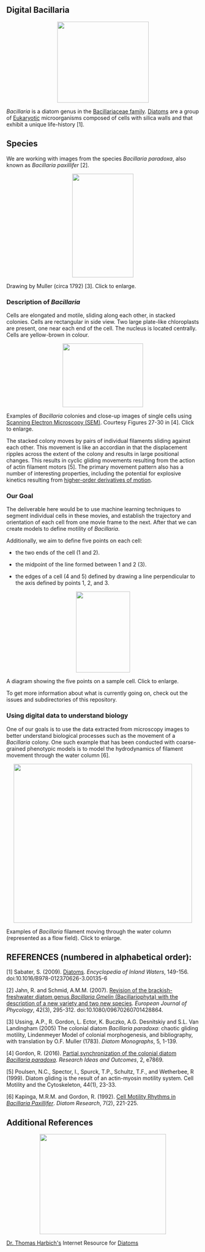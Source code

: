 ## Digital Bacillaria

<p align="center">
  <img width="239" height="211" src="https://user-images.githubusercontent.com/19001437/57882552-960c8900-77e9-11e9-9f10-9ab687f6391e.jpg"><BR>
</p>

_Bacillaria_ is a diatom genus in the [Bacillariaceae family](http://tolweb.org/Bacillariaceae/125684). [Diatoms](http://tolweb.org/Diatoms/) are a group of [Eukaryotic](https://en.wikipedia.org/wiki/Eukaryote) microorganisms composed of cells with silica walls and that exhibit a unique life-history [1].

## Species
We are working with images from the species _Bacillaria paradoxa_, also known as _Bacillaria paxillifer_ [2].

<p align="center">
  <img width="160" height="270" src="https://user-images.githubusercontent.com/19001437/58395892-f2ed1800-800f-11e9-9a64-4cd517ea57ac.png"><BR>
</p>
  
Drawing by Muller (circa 1792) [3]. Click to enlarge.  

### Description of _Bacillaria_
Cells are elongated and motile, sliding along each other, in stacked colonies. Cells are rectangular in side view. Two large plate-like chloroplasts are present, one near each end of the cell. The nucleus is located centrally. Cells are yellow-brown in colour. 

<p align="center">
  <img width="210" height="166" src="https://user-images.githubusercontent.com/19001437/58396330-ca661d80-8011-11e9-80fe-e0f9fde60dc1.png"><BR>
</p>

Examples of _Bacillaria_ colonies and close-up images of single cells using [Scanning Electron Microscopy (SEM)](https://en.wikipedia.org/wiki/Scanning_electron_microscope). Courtesy Figures 27-30 in [4]. Click to enlarge.  

The stacked colony moves by pairs of individual filaments sliding against each other. This movement is like an accordian in that the displacement ripples across the extent of the colony and results in large positional changes. This results in cyclic gliding movements resulting from the action of actin filament motors [5]. The primary movement pattern also has a number of interesting properties, including the potential for explosive kinetics resulting from [higher-order derivatives of motion](https://en.wikipedia.org/wiki/Jerk_(physics)#Higher_derivatives).

### Our Goal
The deliverable here would be to use machine learning techniques to segment individual cells in these movies, and establish the trajectory and orientation of each cell from one movie frame to the next. After that we can create models to define motility of _Bacillaria_.

Additionally, we aim to define five points on each cell:

* the two ends of the cell (1 and 2).

* the midpoint of the line formed between 1 and 2 (3).

* the edges of a cell (4 and 5) defined by drawing a line perpendicular to the axis defined by points 1, 2, and 3.

<p align="center">
  <img width="141" height="211" src="https://user-images.githubusercontent.com/19001437/60073556-66a14400-96e6-11e9-913d-188015b3f8f1.jpg"><BR>
</p>
  
A diagram showing the five points on a sample cell. Click to enlarge.
  

To get more information about what is currently going on, check out the issues and subdirectories of this repository.

### Using digital data to understand biology
One of our goals is to use the data extracted from microscopy images to better understand biological processes such as the movement of a _Bacillaria_ colony. One such example that has been conducted with coarse-grained phenotypic models is to model the hydrodynamics of filament movement through the water column [6].

<p align="center">
  <img width="466" height="414" src="https://user-images.githubusercontent.com/19001437/58767418-47345280-8550-11e9-987c-9e302567e55c.png"><BR>
</p>
  
Examples of _Bacillaria_ filament moving through the water column (represented as a flow field). Click to enlarge. 
  

## REFERENCES (numbered in alphabetical order):
[1] Sabater, S. (2009). [Diatoms](https://www.sciencedirect.com/science/article/pii/B9780123706263001356). _Encyclopedia of Inland Waters_, 149-156. doi:10.1016/B978-012370626-3.00135-6

[2] Jahn, R. and Schmid, A.M.M. (2007). [Revision of the brackish-freshwater diatom genus _Bacillaria Gmelin_ (Bacillariophyta) 
with the description of a new variety and two new species](https://www.researchgate.net/publication/249026177_Revision_of_the_brackish-freshwater_diatom_genus_Bacillaria_Gmelin_Bacillariophyta_with_the_description_of_a_new_variety_and_two_new_species). _European Journal of Phycology_, 42(3), 295-312. doi:10.1080/09670260701428864.

[3] Ussing, A.P., R. Gordon, L. Ector, K. Buczko, A.G. Desnitskiy and S.L. Van Landingham (2005) The colonial diatom _Bacillaria 
paradoxa_: chaotic gliding motility, Lindenmeyer Model of colonial morphogenesis, and bibliography, with translation by O.F. 
Muller (1783). _Diatom Monographs_, 5, 1-139.

[4] Gordon, R. (2016). [Partial synchronization of the colonial diatom _Bacillaria paradoxa_](https://riojournal.com/article/7869/). _Research Ideas and Outcomes_, 2, e7869.

[5] Poulsen, N.C., Spector, I., Spurck, T.P., Schultz, T.F., and Wetherbee, R (1999). Diatom gliding is the result of an actin-myosin motility system. Cell Motility and the Cytoskeleton, 44(1), 23-33.

[6] Kapinga, M.R.M. and Gordon, R. (1992). [Cell Motility Rhythms in _Bacillaria Paxillifer_](https://www.tandfonline.com/doi/abs/10.1080/0269249X.1992.9705215). _Diatom Research_, 7(2), 221-225.

## Additional References

<p align="center">
  <img width="330" height="261" src="https://user-images.githubusercontent.com/19001437/60072607-a1ee4380-96e3-11e9-9187-77a4c69d8f4a.png"><BR>
</p>
  
[Dr. Thomas Harbich's](https://diatoms.de/en/site-notice) Internet Resource for [Diatoms](https://diatoms.de/en/)
